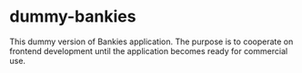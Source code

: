 # dummy-bankies
This dummy version of Bankies application. The purpose is to cooperate on frontend development until the application becomes ready for commercial use.
